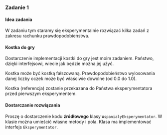 <h3>Zadanie 1</h3><h4>Idea zadania</h4>

<p>
W zadaniu tym staramy się eksperymentalnie rozwiązać kilka zadań z zakresu rachunku prawdopodobieństwa.
</p>

<h4>Kostka do gry</h4>

<p>Dostarczenie implementacji kostki do gry jest moim zadaniem.
Państwo, dzięki interfejsowi, wiecie jak będzie można jej użyć.</p>

<p>Kostka może być kostką fałszowaną. Prawdopodobieństwo wylosowania danej liczby
oczek może być właściwie dowolne (od 0.0 do 1.0).
</p>

<p>Kostka (referencja) zostanie przekazana do Państwa eksperymentatora
przed pierwszym eksperymentem.</p>

<h4>Dostarczanie rozwiązania</h4>

<p>Proszę o dostarczenie kodu <b>źródłowego</b> klasy <code class="expectedclass">WspanialyEksperymentator</code>.
W klasie można umieścić własne metody i pola. Klasa 
ma implementować interfejs <code>Eksperymentator</code>.
</p>
